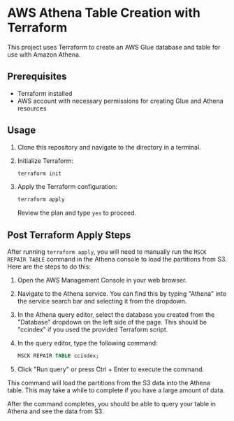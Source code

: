 # AWS Athena Table Creation with Terraform

This project uses Terraform to create an AWS Glue database and table for use with Amazon Athena.

## Prerequisites

- Terraform installed
- AWS account with necessary permissions for creating Glue and Athena resources

## Usage

1. Clone this repository and navigate to the directory in a terminal.

2. Initialize Terraform:

    ```bash
    terraform init
    ```

3. Apply the Terraform configuration:

    ```bash
    terraform apply
    ```

    Review the plan and type `yes` to proceed.

## Post Terraform Apply Steps

After running `terraform apply`, you will need to manually run the `MSCK REPAIR TABLE` command in the Athena console to load the partitions from S3. Here are the steps to do this:

1. Open the AWS Management Console in your web browser.

2. Navigate to the Athena service. You can find this by typing "Athena" into the service search bar and selecting it from the dropdown.

3. In the Athena query editor, select the database you created from the "Database" dropdown on the left side of the page. This should be "ccindex" if you used the provided Terraform script.

4. In the query editor, type the following command:

    ```sql
    MSCK REPAIR TABLE ccindex;
    ```

5. Click "Run query" or press Ctrl + Enter to execute the command.

This command will load the partitions from the S3 data into the Athena table. This may take a while to complete if you have a large amount of data.

After the command completes, you should be able to query your table in Athena and see the data from S3.